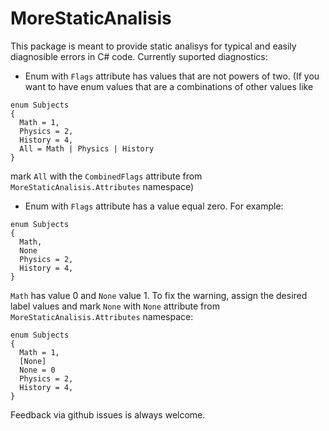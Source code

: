 # MoreStaticAnalisis
This package is meant to provide static analisys for typical and easily diagnosible errors in C# code. Currently suported diagnostics:
* Enum with ``Flags`` attribute has values that are not powers of two. (If you want to have enum values that are a combinations of other values like
```
enum Subjects
{
  Math = 1,
  Physics = 2,
  History = 4,
  All = Math | Physics | History
}
```
mark ``All`` with the ``CombinedFlags`` attribute from ``MoreStaticAnalisis.Attributes`` namespace)
* Enum with ``Flags`` attribute has a value equal zero. For example:
```
enum Subjects
{
  Math,
  None
  Physics = 2,
  History = 4,
}
```
``Math`` has value 0 and ``None`` value 1. To fix the warning, assign the desired label values and mark ``None`` with ``None`` attribute from ``MoreStaticAnalisis.Attributes`` namespace:
```
enum Subjects
{
  Math = 1,
  [None]
  None = 0
  Physics = 2,
  History = 4,
}
```

Feedback via github issues is always welcome.
